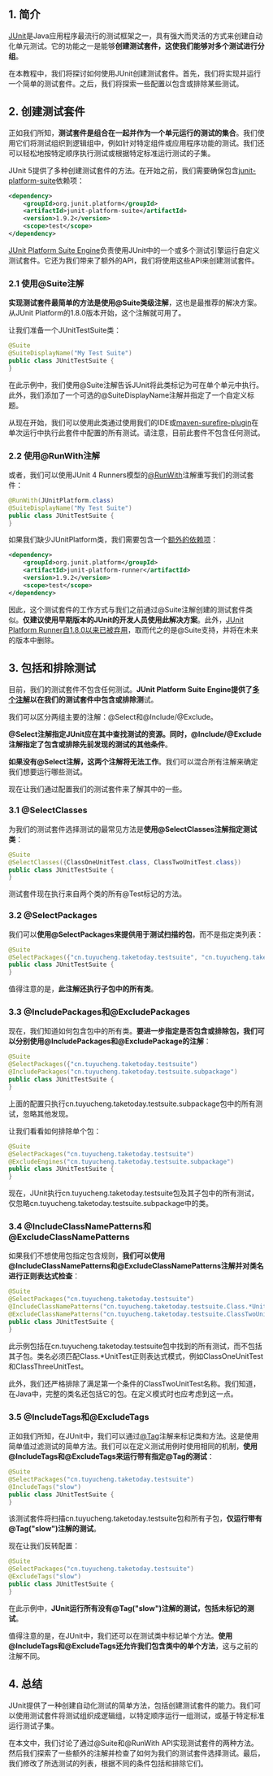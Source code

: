 ## 1. 简介

[JUnit](https://www.baeldung.com/junit-5)是Java应用程序最流行的测试框架之一，具有强大而灵活的方式来创建自动化单元测试。它的功能之一是能够**创建测试套件，这使我们能够对多个测试进行分组**。

在本教程中，我们将探讨如何使用JUnit创建测试套件。首先，我们将实现并运行一个简单的测试套件。之后，我们将探索一些配置以包含或排除某些测试。

## 2. 创建测试套件

正如我们所知，**测试套件是组合在一起并作为一个单元运行的测试的集合**。我们使用它们将测试组织到逻辑组中，例如针对特定组件或应用程序功能的测试。我们还可以轻松地按特定顺序执行测试或根据特定标准运行测试的子集。

JUnit 5提供了多种创建测试套件的方法。在开始之前，我们需要确保包含[junit-platform-suite](https://mvnrepository.com/artifact/org.junit.platform/junit-platform-suite)依赖项：

```xml
<dependency>
    <groupId>org.junit.platform</groupId>
    <artifactId>junit-platform-suite</artifactId>
    <version>1.9.2</version>
    <scope>test</scope>
</dependency>
```

[JUnit Platform Suite Engine](https://junit.org/junit5/docs/current/user-guide/#junit-platform-suite-engine)负责使用JUnit中的一个或多个测试引擎运行自定义测试套件。它还为我们带来了额外的API，我们将使用这些API来创建测试套件。

### 2.1 使用@Suite注解

**实现测试套件最简单的方法是使用@Suite类级注解**，这也是最推荐的解决方案。从JUnit Platform的1.8.0版本开始，这个注解就可用了。

让我们准备一个JUnitTestSuite类：

```java
@Suite
@SuiteDisplayName("My Test Suite")
public class JUnitTestSuite {
}
```

在此示例中，我们使用@Suite注解告诉JUnit将此类标记为可在单个单元中执行。此外，我们添加了一个可选的@SuiteDisplayName注解并指定了一个自定义标题。

从现在开始，我们可以使用此类通过使用我们的IDE或[maven-surefire-plugin](https://www.baeldung.com/maven-surefire-plugin)在单次运行中执行此套件中配置的所有测试。请注意，目前此套件不包含任何测试。

### 2.2 使用@RunWith注解

或者，我们可以使用JUnit 4 Runners模型的[@RunWith](https://junit.org/junit5/docs/current/user-guide/#running-tests-junit-platform-runner-test-suite)注解重写我们的测试套件：

```java
@RunWith(JUnitPlatform.class)
@SuiteDisplayName("My Test Suite")
public class JUnitTestSuite {
}
```

如果我们缺少JUnitPlatform类，我们需要包含一个[额外的依赖项](https://mvnrepository.com/artifact/org.junit.platform/junit-platform-runner)：

```xml
<dependency>
    <groupId>org.junit.platform</groupId>
    <artifactId>junit-platform-runner</artifactId>
    <version>1.9.2</version>
    <scope>test</scope>
</dependency>
```

因此，这个测试套件的工作方式与我们之前通过@Suite注解创建的测试套件类似。**仅建议使用早期版本的JUnit的开发人员使用此解决方案**。此外，[JUnit Platform Runner自1.8.0以来已被弃用](https://junit.org/junit5/docs/5.8.0/user-guide/index.html#running-tests-junit-platform-runner)，取而代之的是@Suite支持，并将在未来的版本中删除。

## 3. 包括和排除测试

目前，我们的测试套件不包含任何测试。**JUnit Platform Suite Engine提供了[多个注解](https://junit.org/junit5/docs/current/api/org.junit.platform.suite.api/org/junit/platform/suite/api/package-summary.html)以在我们的测试套件中包含或排除测**试。

我们可以区分两组主要的注解：@Select和@Include/@Exclude。

**@Select注解指定JUnit应在其中查找测试的资源。同时，@Include/@Exclude注解指定了包含或排除先前发现的测试的其他条件**。

**如果没有@Select注解，这两个注解将无法工作**。我们可以混合所有注解来确定我们想要运行哪些测试。

现在让我们通过配置我们的测试套件来了解其中的一些。

### 3.1 @SelectClasses

为我们的测试套件选择测试的最常见方法是**使用@SelectClasses注解指定测试类**：

```java
@Suite
@SelectClasses({ClassOneUnitTest.class, ClassTwoUnitTest.class})
public class JUnitTestSuite {
}
```

测试套件现在执行来自两个类的所有@Test标记的方法。

### 3.2 @SelectPackages

我们可以**使用@SelectPackages来提供用于测试扫描的包**，而不是指定类列表：

```java
@Suite
@SelectPackages({"cn.tuyucheng.taketoday.testsuite", "cn.tuyucheng.taketoday.testsuitetwo"})
public class JUnitTestSuite {
}
```

值得注意的是，**此注解还执行子包中的所有类**。

### 3.3 @IncludePackages和@ExcludePackages

现在，我们知道如何包含包中的所有类。**要进一步指定是否包含或排除包，我们可以分别使用@IncludePackages和@ExcludePackage的注解**：

```java
@Suite
@SelectPackages({"cn.tuyucheng.taketoday.testsuite")
@IncludePackages("cn.tuyucheng.taketoday.testsuite.subpackage")
public class JUnitTestSuite {
}
```

上面的配置只执行cn.tuyucheng.taketoday.testsuite.subpackage包中的所有测试，忽略其他发现。

让我们看看如何排除单个包：

```java
@Suite
@SelectPackages("cn.tuyucheng.taketoday.testsuite")
@ExcludeEngines("cn.tuyucheng.taketoday.testsuite.subpackage")
public class JUnitTestSuite {
}
```

现在，JUnit执行cn.tuyucheng.taketoday.testsuite包及其子包中的所有测试，仅忽略cn.tuyucheng.taketoday.testsuite.subpackage中的类。

### 3.4 @IncludeClassNamePatterns和@ExcludeClassNamePatterns

如果我们不想使用包指定包含规则，**我们可以使用@IncludeClassNamePatterns和@ExcludeClassNamePatterns注解并对类名进行正则表达式检查**：

```java
@Suite
@SelectPackages("cn.tuyucheng.taketoday.testsuite")
@IncludeClassNamePatterns("cn.tuyucheng.taketoday.testsuite.Class.*UnitTest")
@ExcludeClassNamePatterns("cn.tuyucheng.taketoday.testsuite.ClassTwoUnitTest")
public class JUnitTestSuite {
}
```

此示例包括在cn.tuyucheng.taketoday.testsuite包中找到的所有测试，而不包括其子包。类名必须匹配Class.*UnitTest正则表达式模式，例如ClassOneUnitTest和ClassThreeUnitTest。

此外，我们还严格排除了满足第一个条件的ClassTwoUnitTest名称。我们知道，在Java中，完整的类名还包括它的包。在定义模式时也应考虑到这一点。

### 3.5 @IncludeTags和@ExcludeTags

正如我们所知，在JUnit中，我们可以通过[@Tag](https://junit.org/junit5/docs/5.8.0/user-guide/index.html#writing-tests-tagging-and-filtering)注解来标记类和方法。这是使用简单值过滤测试的简单方法。我们可以在定义测试用例时使用相同的机制，**使用@IncludeTags和@ExcludeTags来运行带有指定@Tag的测试**：

```java
@Suite
@SelectPackages("cn.tuyucheng.taketoday.testsuite")
@IncludeTags("slow")
public class JUnitTestSuite {
}
```

该测试套件将扫描cn.tuyucheng.taketoday.testsuite包和所有子包，**仅运行带有@Tag("slow")注解的测试**。

现在让我们反转配置：

```java
@Suite
@SelectPackages("cn.tuyucheng.taketoday.testsuite")
@ExcludeTags("slow")
public class JUnitTestSuite {
}
```

在此示例中，**JUnit运行所有没有@Tag("slow")注解的测试，包括未标记的测试**。

值得注意的是，在JUnit中，我们还可以在测试类中标记单个方法。**使用@IncludeTags和@ExcludeTags还允许我们包含类中的单个方法**，这与之前的注解不同。

## 4. 总结

JUnit提供了一种创建自动化测试的简单方法，包括创建测试套件的能力。我们可以使用测试套件将测试组织成逻辑组，以特定顺序运行一组测试，或基于特定标准运行测试子集。

在本文中，我们讨论了通过@Suite和@RunWith API实现测试套件的两种方法。然后我们探索了一些额外的注解并检查了如何为我们的测试套件选择测试。最后，我们修改了所选测试的列表，根据不同的条件包括和排除它们。